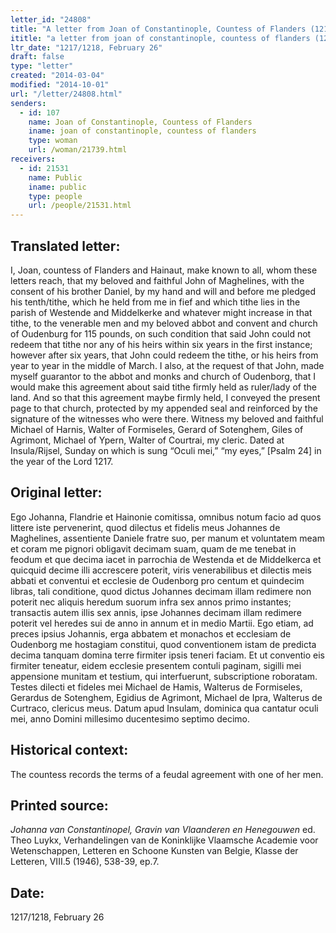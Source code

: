 ```yaml
---
letter_id: "24808"
title: "A letter from Joan of Constantinople, Countess of Flanders (1217/1218, February 26)"
ititle: "a letter from joan of constantinople, countess of flanders (1217/1218, february 26)"
ltr_date: "1217/1218, February 26"
draft: false
type: "letter"
created: "2014-03-04"
modified: "2014-10-01"
url: "/letter/24808.html"
senders:
  - id: 107
    name: Joan of Constantinople, Countess of Flanders
    iname: joan of constantinople, countess of flanders
    type: woman
    url: /woman/21739.html
receivers:
  - id: 21531
    name: Public
    iname: public
    type: people
    url: /people/21531.html
---
```

<h2> Translated letter:</h2>I, Joan, countess of Flanders and Hainaut, make known to all, whom these letters reach, that my beloved and faithful John of Maghelines, with the consent of his brother Daniel, by my hand and will and before me pledged his tenth/tithe, which he held from me in fief and which tithe lies in the parish of Westende and Middelkerke and whatever might increase in that tithe, to the venerable men and my beloved abbot and convent and church of Oudenburg for 115 pounds, on such condition that said John could not redeem that tithe nor any of his heirs within six years in the first instance; however after six years, that John could redeem the tithe, or his heirs from year to year in the middle of March.
I also, at the request of that John, made myself guarantor to the abbot and monks and church of Oudenborg, that I would make this agreement about said tithe firmly held as ruler/lady of the land.  And so that this agreement maybe firmly held, I conveyed the present page to that church, protected by my appended seal and reinforced by the signature of the witnesses who were there.  Witness my beloved and faithful Michael of Harnis, Walter of Formiseles, Gerard of Sotenghem, Giles of Agrimont, Michael of Ypern, Walter of Courtrai, my cleric.
Dated at Insula/Rijsel, Sunday on which is sung “Oculi mei,” “my eyes,” [Psalm 24] in the year of the Lord 1217.
<h2 class="mt-4"> Original letter:</h2>Ego Johanna, Flandrie et Hainonie comitissa, omnibus notum facio ad quos littere iste pervenerint, quod dilectus et fidelis meus Johannes de Maghelines, assentiente Daniele fratre suo, per manum et voluntatem meam et coram me pignori obligavit decimam suam, quam de me tenebat in feodum et que decima iacet in parrochia de Westenda et de Middelkerca et quicquid decime illi accrescere poterit, viris venerabilibus et dilectis meis abbati et conventui et ecclesie de Oudenborg pro centum et quindecim libras, tali conditione, quod dictus Johannes decimam illam redimere non poterit nec aliquis heredum suorum infra sex annos primo instantes; transactis autem illis sex annis, ipse Johannes decimam illam redimere poterit vel heredes sui de anno in annum et in medio Martii.
Ego etiam, ad preces ipsius Johannis, erga abbatem et monachos et ecclesiam de Oudenborg me hostagiam constitui, quod conventionem istam de predicta decima tanquam domina terre firmiter ipsis teneri faciam.
Et ut conventio eis firmiter teneatur, eidem ecclesie presentem contuli paginam, sigilli mei appensione munitam et testium, qui interfuerunt, subscriptione roboratam. Testes dilecti et fideles mei Michael de Hamis, Walterus de Formiseles, Gerardus de Sotenghem, Egidius de Agrimont, Michael de Ipra, Walterus de Curtraco, clericus meus.
Datum apud Insulam, dominica qua cantatur oculi mei, anno Domini millesimo ducentesimo septimo decimo.
<h2 class="mt-4"> Historical context:</h2>The countess records the terms of a feudal agreement with one of her men.
<h2 class="mt-4"> Printed source:</h2><p><em>Johanna van Constantinopel, Gravin van Vlaanderen en Henegouwen</em> ed. Theo Luykx, Verhandelingen van de Koninklijke Vlaamsche Academie voor Wetenschappen, Letteren en Schoone Kunsten van Belgie, Klasse der Letteren, VIII.5 (1946), 538-39, ep.7.</p><h2 class="mt-4"> Date:</h2>1217/1218, February 26